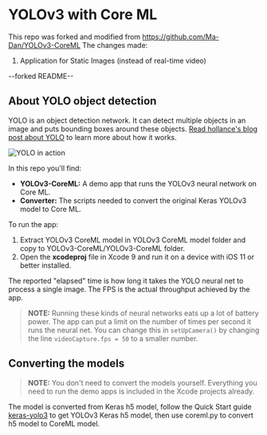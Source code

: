 # YOLOv3 with Core ML

This repo was forked and modified from  https://github.com/Ma-Dan/YOLOv3-CoreML
The changes made:

1. Application for Static Images (instead of real-time video)

--forked README--
## About YOLO object detection

YOLO is an object detection network. It can detect multiple objects in an image and puts bounding boxes around these objects. [Read hollance's blog post about YOLO](http://machinethink.net/blog/object-detection-with-yolo/) to learn more about how it works.

![YOLO in action](YOLO.jpg)

In this repo you'll find:

- **YOLOv3-CoreML:** A demo app that runs the YOLOv3 neural network on Core ML.
- **Converter:** The scripts needed to convert the original Keras YOLOv3 model to Core ML.

To run the app:

1. Extract YOLOv3 CoreML model in YOLOv3 CoreML model folder and copy to YOLOv3-CoreML/YOLOv3-CoreML folder.
2. Open the **xcodeproj** file in Xcode 9 and run it on a device with iOS 11 or better installed.

The reported "elapsed" time is how long it takes the YOLO neural net to process a single image. The FPS is the actual throughput achieved by the app.

> **NOTE:** Running these kinds of neural networks eats up a lot of battery power. The app can put a limit on the number of times per second it runs the neural net. You can change this in `setUpCamera()` by changing the line `videoCapture.fps = 50` to a smaller number.

## Converting the models

> **NOTE:** You don't need to convert the models yourself. Everything you need to run the demo apps is included in the Xcode projects already. 

The model is converted from Keras h5 model, follow the Quick Start guide [keras-yolo3](https://github.com/qqwweee/keras-yolo3) to get YOLOv3 Keras h5 model, then use coreml.py to convert h5 model to CoreML model.

